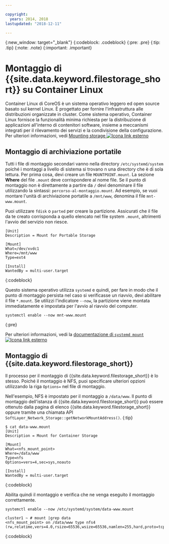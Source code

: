 ```yaml
---

copyright:
  years: 2014, 2018
lastupdated: "2018-12-11"

---
```

{:new_window: target="_blank"}
{:codeblock: .codeblock}
{:pre: .pre}
{:tip: .tip}
{:note: .note}
{:important: .important}

# Montaggio di {{site.data.keyword.filestorage_short}} su Container Linux

Container Linux di CoreOS è un sistema operativo leggero ed open source basato sul kernel Linux. È progettato per fornire l'infrastruttura alle distribuzioni organizzate in cluster. Come sistema operativo, Container Linux fornisce la funzionalità minima richiesta per la distribuzione di applicazioni all'interno di contenitori software, insieme a meccanismi integrati per il rilevamento dei servizi e la condivisione della configurazione. Per ulteriori informazioni, vedi [Mounting storage ![Icona link esterno](../../icons/launch-glyph.svg "Icona link esterno")](https://coreos.com/os/docs/latest/mounting-storage.html)

## Montaggio di archiviazione portatile

Tutti i file di montaggio secondari vanno nella directory `/etc/systemd/system` poiché i montaggi a livello di sistema si trovano n una directory che è di sola lettura. Per prima cosa, devi creare un file `MOUNTPOINT.mount`. La sezione **Where** del file `.mount` deve corrispondere al nome file. Se il punto di montaggio non è direttamente a partire da `/` devi denominare il file utilizzando la sintassi: `percorso-al-montaggio.mount`. Ad esempio, se vuoi montare l'unità di archiviazione portatile a `/mnt/www`, denomina il file `mnt-www.mount`.

Puoi utilizzare `fdisk` o `parted` per creare la partizione. Assicurati che il file da te creato corrisponda a quello elencato nel file system `.mount`, altrimenti l'avvio del servizio non riesce.


```
[Unit]
Description = Mount for Portable Storage

[Mount]
What=/dev/xvdc1
Where=/mnt/www
Type=ext4

[Install]
WantedBy = multi-user.target
```
{:codeblock}


Questo sistema operativo utilizza `systemd` e quindi, per fare in modo che il punto di montaggio persista nel caso si verificasse un riavvio, devi abilitare il file `*.mount`. Se utilizzi l'indicatore `--now`, la partizione viene montata immediatamente e impostata per l'avvio al riavvio del computer.

```
systemctl enable --now mnt-www.mount
```
{:pre}

Per ulteriori informazioni, vedi la [documentazione di `systemd mount` ![Icona link esterno](../../icons/launch-glyph.svg "Icona link esterno")](https://www.freedesktop.org/software/systemd/man/systemd.mount.html)

## Montaggio di {{site.data.keyword.filestorage_short}}

Il processo per il montaggio di {{site.data.keyword.filestorage_short}} è lo stesso. Poiché il montaggio è NFS, puoi specificare ulteriori opzioni utilizzando la riga `Options=` nel file di montaggio.

Nell'esempio, NFS è impostato per il montaggio a `/data/www`. Il punto di montaggio dell'istanza di {{site.data.keyword.filestorage_short}} può essere ottenuto dalla pagina di elenco {{site.data.keyword.filestorage_short}} oppure tramite una chiamata API `SoftLayer_Network_Storage::getNetworkMountAddress()`.
{:tip}

```
$ cat data-www.mount
[Unit]
Description = Mount for Container Storage

[Mount]
What=<nfs_mount_point>
Where=/data/www
Type=nfs
Options=vers=4,sec=sys,noauto

[Install]
WantedBy = multi-user.target
```
{:codeblock}

Abilita quindi il montaggio e verifica che ne venga eseguito il montaggio correttamente.

```
systemctl enable --now /etc/systemd/system/data-www.mount

cluster1 ~ # mount |grep data
<nfs_mount_point> on /data/www type nfs4 (rw,relatime,vers=4.0,rsize=65536,wsize=65536,namlen=255,hard,proto=tcp,port=0,timeo=600,retrans=2,sec=sys,clientaddr=10.81.x.x,local_lock=none,addr=10.1.x.x)
```
{:codeblock}
